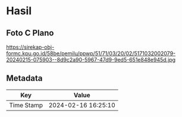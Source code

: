 # Hasil

## Foto C Plano

https://sirekap-obj-formc.kpu.go.id/58be/pemilu/ppwp/51/71/03/20/02/5171032002079-20240215-075903--8d9c2a90-5967-47d9-9ed5-651e848e945d.jpg


## Metadata

| Key        | Value               |
| ---------- | ------------------- |
| Time Stamp | 2024-02-16 16:25:10 |



